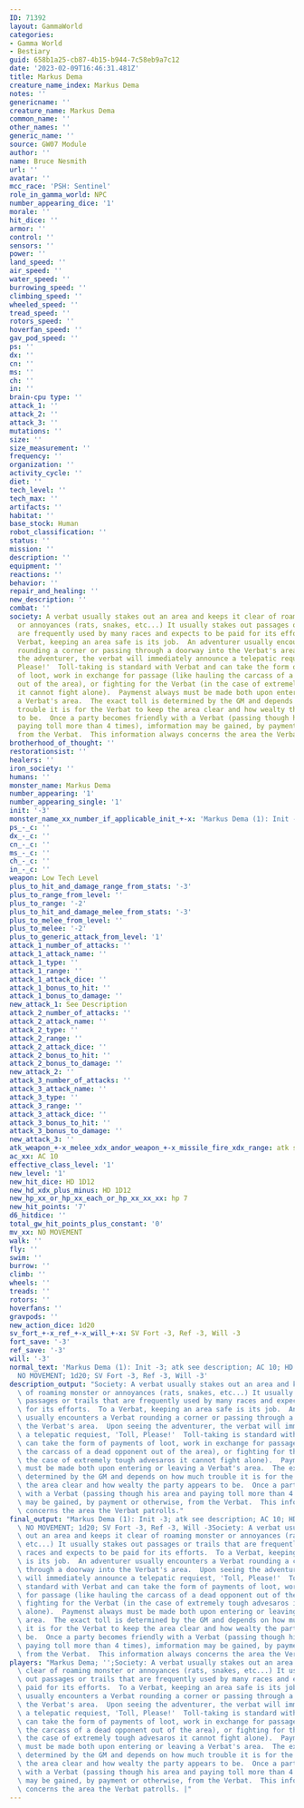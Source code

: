 ```yaml
---
ID: 71392
layout: GammaWorld
categories:
- Gamma World
- Bestiary
guid: 658b1a25-cb87-4b15-b944-7c58eb9a7c12
date: '2023-02-09T16:46:31.481Z'
title: Markus Dema
creature_name_index: Markus Dema
notes: ''
genericname: ''
creature_name: Markus Dema
common_name: ''
other_names: ''
generic_name: ''
source: GW07 Module
author: ''
name: Bruce Nesmith
url: ''
avatar: ''
mcc_race: 'PSH: Sentinel'
role_in_gamma_world: NPC
number_appearing_dice: '1'
morale: ''
hit_dice: ''
armor: ''
control: ''
sensors: ''
power: ''
land_speed: ''
air_speed: ''
water_speed: ''
burrowing_speed: ''
climbing_speed: ''
wheeled_speed: ''
tread_speed: ''
rotors_speed: ''
hoverfan_speed: ''
gav_pod_speed: ''
ps: ''
dx: ''
cn: ''
ms: ''
ch: ''
in: ''
brain-cpu type: ''
attack_1: ''
attack_2: ''
attack_3: ''
mutations: ''
size: ''
size_measurement: ''
frequency: ''
organization: ''
activity_cycle: ''
diet: ''
tech_level: ''
tech_max: ''
artifacts: ''
habitat: ''
base_stock: Human
robot_classification: ''
status: ''
mission: ''
description: ''
equipment: ''
reactions: ''
behavior: ''
repair_and_healing: ''
new_description: ''
combat: ''
society: A verbat usually stakes out an area and keeps it clear of roaming monster
  or annoyances (rats, snakes, etc...) It usually stakes out passages or trails that
  are frequently used by many races and expects to be paid for its efforts.  To a
  Verbat, keeping an area safe is its job.  An adventurer usually encounters a Verbat
  rounding a corner or passing through a doorway into the Verbat's area.  Upon seeing
  the adventurer, the verbat will immediately announce a telepatic requiest, 'Toll,
  Please!'  Toll-taking is standard with Verbat and can take the form of payments
  of loot, work in exchange for passage (like hauling the carcass of a dead opponent
  out of the area), or fighting for the Verbat (in the case of extremely tough advesaros
  it cannot fight alone).  Paymenst always must be made both upon entering or leaving
  a Verbat's area.  The exact toll is determined by the GM and depends on how much
  trouble it is for the Verbat to keep the area clear and how wealty the party appears
  to be.  Once a party becomes friendly with a Verbat (passing though his area and
  paying toll more than 4 times), imformation may be gained, by payment or otherwise,
  from the Verbat.  This information always concerns the area the Verbat patrolls.
brotherhood_of_thought: ''
restorationsist: ''
healers: ''
iron_society: ''
humans: ''
monster_name: Markus Dema
number_appearing: '1'
number_appearing_single: '1'
init: '-3'
monster_name_xx_number_if_applicable_init_+-x: 'Markus Dema (1): Init -3'
ps_-_c: ''
dx_-_c: ''
cn_-_c: ''
ms_-_c: ''
ch_-_c: ''
in_-_c: ''
weapon: Low Tech Level
plus_to_hit_and_damage_range_from_stats: '-3'
plus_to_range_from_level: ''
plus_to_range: '-2'
plus_to_hit_and_damage_melee_from_stats: '-3'
plus_to_melee_from_level: ''
plus_to_melee: '-2'
plus_to_generic_attack_from_level: '1'
attack_1_number_of_attacks: ''
attack_1_attack_name: ''
attack_1_type: ''
attack_1_range: ''
attack_1_attack_dice: ''
attack_1_bonus_to_hit: ''
attack_1_bonus_to_damage: ''
new_attack_1: See Description
attack_2_number_of_attacks: ''
attack_2_attack_name: ''
attack_2_type: ''
attack_2_range: ''
attack_2_attack_dice: ''
attack_2_bonus_to_hit: ''
attack_2_bonus_to_damage: ''
new_attack_2: ''
attack_3_number_of_attacks: ''
attack_3_attack_name: ''
attack_3_type: ''
attack_3_range: ''
attack_3_attack_dice: ''
attack_3_bonus_to_hit: ''
attack_3_bonus_to_damage: ''
new_attack_3: ''
atk_weapon_+-x_melee_xdx_andor_weapon_+-x_missile_fire_xdx_range: atk see description
ac_xx: AC 10
effective_class_level: '1'
new_level: '1'
new_hit_dice: HD 1D12
new_hd_xdx_plus_minus: HD 1D12
new_hp_xx_or_hp_xx_each_or_hp_xx_xx_xx: hp 7
new_hit_points: '7'
d6_hitdice: ''
total_gw_hit_points_plus_constant: '0'
mv_xx: NO MOVEMENT
walk: ''
fly: ''
swim: ''
burrow: ''
climb: ''
wheels: ''
treads: ''
rotors: ''
hoverfans: ''
gravpods: ''
new_action_dice: 1d20
sv_fort_+-x_ref_+-x_will_+-x: SV Fort -3, Ref -3, Will -3
fort_save: '-3'
ref_save: '-3'
will: '-3'
normal_text: 'Markus Dema (1): Init -3; atk see description; AC 10; HD 1D12 hp 7;
  NO MOVEMENT; 1d20; SV Fort -3, Ref -3, Will -3'
description_output: "Society: A verbat usually stakes out an area and keeps it clear\
  \ of roaming monster or annoyances (rats, snakes, etc...) It usually stakes out\
  \ passages or trails that are frequently used by many races and expects to be paid\
  \ for its efforts.  To a Verbat, keeping an area safe is its job.  An adventurer\
  \ usually encounters a Verbat rounding a corner or passing through a doorway into\
  \ the Verbat's area.  Upon seeing the adventurer, the verbat will immediately announce\
  \ a telepatic requiest, 'Toll, Please!'  Toll-taking is standard with Verbat and\
  \ can take the form of payments of loot, work in exchange for passage (like hauling\
  \ the carcass of a dead opponent out of the area), or fighting for the Verbat (in\
  \ the case of extremely tough advesaros it cannot fight alone).  Paymenst always\
  \ must be made both upon entering or leaving a Verbat's area.  The exact toll is\
  \ determined by the GM and depends on how much trouble it is for the Verbat to keep\
  \ the area clear and how wealty the party appears to be.  Once a party becomes friendly\
  \ with a Verbat (passing though his area and paying toll more than 4 times), imformation\
  \ may be gained, by payment or otherwise, from the Verbat.  This information always\
  \ concerns the area the Verbat patrolls."
final_output: "Markus Dema (1): Init -3; atk see description; AC 10; HD 1D12 hp 7;\
  \ NO MOVEMENT; 1d20; SV Fort -3, Ref -3, Will -3Society: A verbat usually stakes\
  \ out an area and keeps it clear of roaming monster or annoyances (rats, snakes,\
  \ etc...) It usually stakes out passages or trails that are frequently used by many\
  \ races and expects to be paid for its efforts.  To a Verbat, keeping an area safe\
  \ is its job.  An adventurer usually encounters a Verbat rounding a corner or passing\
  \ through a doorway into the Verbat's area.  Upon seeing the adventurer, the verbat\
  \ will immediately announce a telepatic requiest, 'Toll, Please!'  Toll-taking is\
  \ standard with Verbat and can take the form of payments of loot, work in exchange\
  \ for passage (like hauling the carcass of a dead opponent out of the area), or\
  \ fighting for the Verbat (in the case of extremely tough advesaros it cannot fight\
  \ alone).  Paymenst always must be made both upon entering or leaving a Verbat's\
  \ area.  The exact toll is determined by the GM and depends on how much trouble\
  \ it is for the Verbat to keep the area clear and how wealty the party appears to\
  \ be.  Once a party becomes friendly with a Verbat (passing though his area and\
  \ paying toll more than 4 times), imformation may be gained, by payment or otherwise,\
  \ from the Verbat.  This information always concerns the area the Verbat patrolls."
players: "Markus Dema; '';Society: A verbat usually stakes out an area and keeps it\
  \ clear of roaming monster or annoyances (rats, snakes, etc...) It usually stakes\
  \ out passages or trails that are frequently used by many races and expects to be\
  \ paid for its efforts.  To a Verbat, keeping an area safe is its job.  An adventurer\
  \ usually encounters a Verbat rounding a corner or passing through a doorway into\
  \ the Verbat's area.  Upon seeing the adventurer, the verbat will immediately announce\
  \ a telepatic requiest, 'Toll, Please!'  Toll-taking is standard with Verbat and\
  \ can take the form of payments of loot, work in exchange for passage (like hauling\
  \ the carcass of a dead opponent out of the area), or fighting for the Verbat (in\
  \ the case of extremely tough advesaros it cannot fight alone).  Paymenst always\
  \ must be made both upon entering or leaving a Verbat's area.  The exact toll is\
  \ determined by the GM and depends on how much trouble it is for the Verbat to keep\
  \ the area clear and how wealty the party appears to be.  Once a party becomes friendly\
  \ with a Verbat (passing though his area and paying toll more than 4 times), imformation\
  \ may be gained, by payment or otherwise, from the Verbat.  This information always\
  \ concerns the area the Verbat patrolls. |"
---
```

</br>